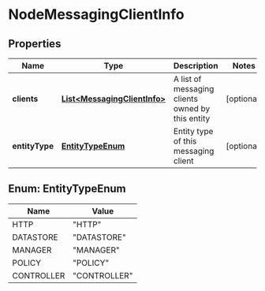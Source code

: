 # NodeMessagingClientInfo

## Properties
Name | Type | Description | Notes
------------ | ------------- | ------------- | -------------
**clients** | [**List&lt;MessagingClientInfo&gt;**](MessagingClientInfo.md) | A list of messaging clients owned by this entity |  [optional]
**entityType** | [**EntityTypeEnum**](#EntityTypeEnum) | Entity type of this messaging client |  [optional]

<a name="EntityTypeEnum"></a>
## Enum: EntityTypeEnum
Name | Value
---- | -----
HTTP | &quot;HTTP&quot;
DATASTORE | &quot;DATASTORE&quot;
MANAGER | &quot;MANAGER&quot;
POLICY | &quot;POLICY&quot;
CONTROLLER | &quot;CONTROLLER&quot;
